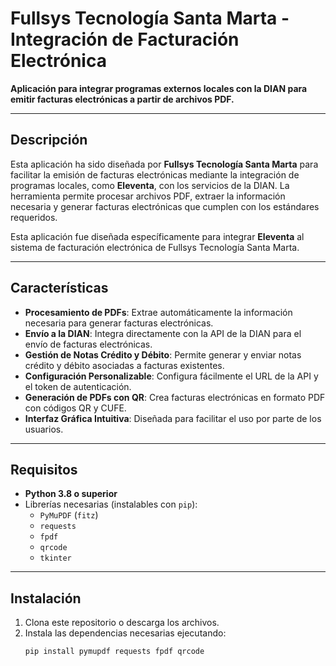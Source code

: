 # Fullsys Tecnología Santa Marta - Integración de Facturación Electrónica

**Aplicación para integrar programas externos locales con la DIAN para emitir facturas electrónicas a partir de archivos PDF.**

---

## Descripción

Esta aplicación ha sido diseñada por **Fullsys Tecnología Santa Marta** para facilitar la emisión de facturas electrónicas mediante la integración de programas locales, como **Eleventa**, con los servicios de la DIAN. La herramienta permite procesar archivos PDF, extraer la información necesaria y generar facturas electrónicas que cumplen con los estándares requeridos.

Esta aplicación fue diseñada específicamente para integrar **Eleventa** al sistema de facturación electrónica de Fullsys Tecnología Santa Marta.

---

## Características

- **Procesamiento de PDFs**: Extrae automáticamente la información necesaria para generar facturas electrónicas.
- **Envío a la DIAN**: Integra directamente con la API de la DIAN para el envío de facturas electrónicas.
- **Gestión de Notas Crédito y Débito**: Permite generar y enviar notas crédito y débito asociadas a facturas existentes.
- **Configuración Personalizable**: Configura fácilmente el URL de la API y el token de autenticación.
- **Generación de PDFs con QR**: Crea facturas electrónicas en formato PDF con códigos QR y CUFE.
- **Interfaz Gráfica Intuitiva**: Diseñada para facilitar el uso por parte de los usuarios.

---

## Requisitos

- **Python 3.8 o superior**
- Librerías necesarias (instalables con `pip`):
  - `PyMuPDF` (`fitz`)
  - `requests`
  - `fpdf`
  - `qrcode`
  - `tkinter`

---

## Instalación

1. Clona este repositorio o descarga los archivos.
2. Instala las dependencias necesarias ejecutando:
   ```bash
   pip install pymupdf requests fpdf qrcode